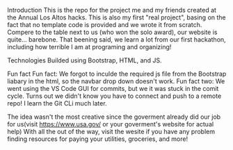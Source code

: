 Introduction
This is the repo for the project me and my friends created at the Annual Los Altos hacks. 
This is also my first "real project", basing on the fact that no template code is provided and we wrote it from scratch. Compere to the table next to us (who won the solo award), our website is quite... barebone. That beening said, we learn a lot from our first hackathon, including how terrible I am at programing and organizing!

Technologies
Builded using Bootstrap, HTML, and JS.

Fun fact
Fun fact: We forgot to inculde the required js file from the Bootstrap liabary in the html, so the navbar drop down doesn't work.
Fun fact two: We went using the VS Code GUI for commits, but we it was stuck in the comit cycle. Turns out we didn't know you have to connect and push to a remote repo!
I learn the Git CLi much later.

The idea wasn't the most creative since the goverment already did our job for us(visit https://www.usa.gov/ or your goverment's website for actual help)
With all the out of the way, visit the wesite if you have any problem finding resources for paying your utilities, groceries, and more!
